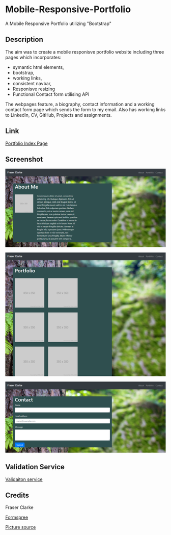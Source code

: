 # Mobile-Responsive-Portfolio
A Mobile Responsive Portfolio utilizing "Bootstrap" 

## Description

The aim was to create a mobile responisve portfolio website including three
pages which incorporates: 
* symantic html elements, 
* bootstrap, 
* working links, 
* consistent navbar,
* Responisve resizing
* Functional Contact form utilising API

The webpages feature, a biography, contact information and a working contact form page which sends the form to my email. Also has working links to LinkedIn, CV, GitHub, Projects and assignments.

## Link

[Portfolio Index Page](https://fraserclarke.github.io/Mobile-Responsive-Portfolio/)

## Screenshot
![Screenshot](https://raw.githubusercontent.com/FraserClarke/Mobile-Responsive-Portfolio/main/Assets/screen1.png)

![Screenshot](https://raw.githubusercontent.com/FraserClarke/Mobile-Responsive-Portfolio/main/Assets/screen2.png)

![Screenshot](https://raw.githubusercontent.com/FraserClarke/Mobile-Responsive-Portfolio/main/Assets/screen3.png)


## Validation Service

[Validaiton service](https://validator.w3.org/nu/)

##  Credits

Fraser Clarke 

[Formspree](https://formspree.io/)

[Picture source](https://www.pexels.com/photo/bark-forest-tree-tree-trunk-4587/)
